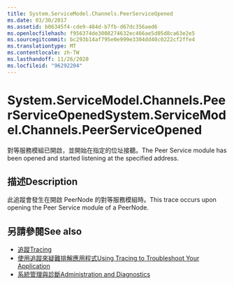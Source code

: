 ```yaml
---
title: System.ServiceModel.Channels.PeerServiceOpened
ms.date: 03/30/2017
ms.assetid: b06345f4-cde9-484d-b7fb-d67dc356aed6
ms.openlocfilehash: f956374de3008274632ec466ae5d05d8ca63e2e5
ms.sourcegitcommit: bc293b14af795e0e999e3304dd40c0222cf2ffe4
ms.translationtype: MT
ms.contentlocale: zh-TW
ms.lasthandoff: 11/26/2020
ms.locfileid: "96292204"
---
```

# <a name="systemservicemodelchannelspeerserviceopened"></a><span data-ttu-id="85c5e-102">System.ServiceModel.Channels.PeerServiceOpened</span><span class="sxs-lookup"><span data-stu-id="85c5e-102">System.ServiceModel.Channels.PeerServiceOpened</span></span>

<span data-ttu-id="85c5e-103">對等服務模組已開啟，並開始在指定的位址接聽。</span><span class="sxs-lookup"><span data-stu-id="85c5e-103">The Peer Service module has been opened and started listening at the specified address.</span></span>  
  
## <a name="description"></a><span data-ttu-id="85c5e-104">描述</span><span class="sxs-lookup"><span data-stu-id="85c5e-104">Description</span></span>  

 <span data-ttu-id="85c5e-105">此追蹤會發生在開啟 PeerNode 的對等服務模組時。</span><span class="sxs-lookup"><span data-stu-id="85c5e-105">This trace occurs upon opening the Peer Service module of a PeerNode.</span></span>  
  
## <a name="see-also"></a><span data-ttu-id="85c5e-106">另請參閱</span><span class="sxs-lookup"><span data-stu-id="85c5e-106">See also</span></span>

- [<span data-ttu-id="85c5e-107">追蹤</span><span class="sxs-lookup"><span data-stu-id="85c5e-107">Tracing</span></span>](index.md)
- [<span data-ttu-id="85c5e-108">使用追蹤來疑難排解應用程式</span><span class="sxs-lookup"><span data-stu-id="85c5e-108">Using Tracing to Troubleshoot Your Application</span></span>](using-tracing-to-troubleshoot-your-application.md)
- [<span data-ttu-id="85c5e-109">系統管理與診斷</span><span class="sxs-lookup"><span data-stu-id="85c5e-109">Administration and Diagnostics</span></span>](../index.md)
